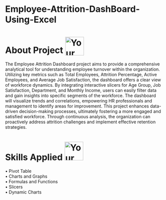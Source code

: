 # Employee-Attrition-DashBoard-Using-Excel
# About Project <img src ="https://github.com/user-attachments/assets/eb0023a4-4d6e-4366-be3a-189a7aff46bd" width="60" height="60" alt="Your Image" style="vertical-align:bottom">

The Employee Attrition Dashboard project aims to provide a comprehensive analytical tool for understanding employee turnover within the organization. Utilizing key metrics such as Total Employees, Attrition Percentage, Active Employees, and Average Job Satisfaction, the dashboard offers a clear view of workforce dynamics. By integrating interactive slicers for Age Group, Job Satisfaction, Department, and Monthly Income, users can easily filter data and gain insights into specific segments of the workforce. The dashboard will visualize trends and correlations, empowering HR professionals and management to identify areas for improvement. This project enhances data-driven decision-making processes, ultimately fostering a more engaged and satisfied workforce. Through continuous analysis, the organization can proactively address attrition challenges and implement effective retention strategies.


# Skills Applied <img src ="https://github.com/user-attachments/assets/005bd4d6-9458-4905-a988-112cde43bd10" width="60" height="60" alt = "Your Image">

• Pivot Table<br/>
• Charts and Graphs<br/>
• Formulas and Functions<br/>
• Slicers<br/>
• Dynamic Charts<br/>
